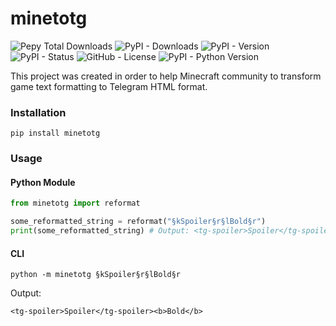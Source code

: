 # minetotg
![Pepy Total Downloads](https://img.shields.io/pepy/dt/minetotg?style=flat-square)
![PyPI - Downloads](https://img.shields.io/pypi/dm/minetotg?style=flat-square)
![PyPI - Version](https://img.shields.io/pypi/v/minetotg?style=flat-square)
![PyPI - Status](https://img.shields.io/pypi/status/minetotg?style=flat-square)
![GitHub - License](https://img.shields.io/github/license/R0boji/minetotg?style=flat-square)
![PyPI - Python Version](https://img.shields.io/pypi/pyversions/minetotg?style=flat-square)

This project was created in order to help Minecraft community to transform game text formatting to Telegram HTML format.

### Installation

```
pip install minetotg
```

### Usage

#### Python Module
```python
from minetotg import reformat

some_reformatted_string = reformat("§kSpoiler§r§lBold§r")
print(some_reformatted_string) # Output: <tg-spoiler>Spoiler</tg-spoiler><b>Bold</b>
```

#### CLI
```commandline
python -m minetotg §kSpoiler§r§lBold§r
```
Output:
```commandline
<tg-spoiler>Spoiler</tg-spoiler><b>Bold</b>
```
